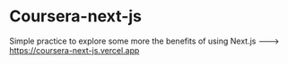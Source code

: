 # Coursera-next-js

Simple practice to explore some more the benefits of using Next.js ---> https://coursera-next-js.vercel.app

